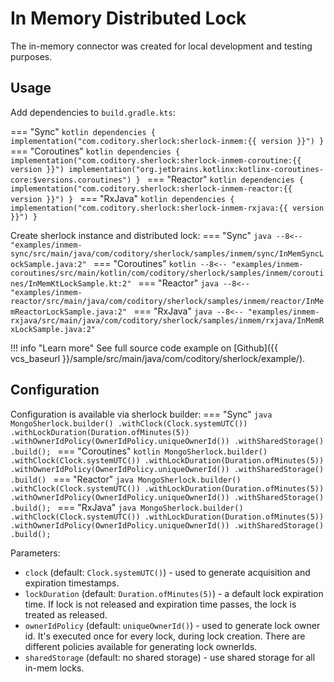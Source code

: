 # In Memory Distributed Lock

The in-memory connector was created for local development and testing purposes.

## Usage
Add dependencies to `build.gradle.kts`:

=== "Sync"
    ```kotlin
    dependencies {
        implementation("com.coditory.sherlock:sherlock-inmem:{{ version }}")
    }
    ```
=== "Coroutines"
    ```kotlin
    dependencies {
        implementation("com.coditory.sherlock:sherlock-inmem-coroutine:{{ version }}")
        implementation("org.jetbrains.kotlinx:kotlinx-coroutines-core:$versions.coroutines")
    }
    ```
=== "Reactor"
    ```kotlin
    dependencies {
        implementation("com.coditory.sherlock:sherlock-inmem-reactor:{{ version }}")
    }
    ```
=== "RxJava"
    ```kotlin
    dependencies {
        implementation("com.coditory.sherlock:sherlock-inmem-rxjava:{{ version }}")
    }
    ```

Create sherlock instance and distributed lock:
=== "Sync"
    ```java
    --8<-- "examples/inmem-sync/src/main/java/com/coditory/sherlock/samples/inmem/sync/InMemSyncLockSample.java:2"
    ```
=== "Coroutines"
    ```kotlin
    --8<-- "examples/inmem-coroutines/src/main/kotlin/com/coditory/sherlock/samples/inmem/coroutines/InMemKtLockSample.kt:2"
    ```
=== "Reactor"
    ```java
    --8<-- "examples/inmem-reactor/src/main/java/com/coditory/sherlock/samples/inmem/reactor/InMemReactorLockSample.java:2"
    ```
=== "RxJava"
    ```java
    --8<-- "examples/inmem-rxjava/src/main/java/com/coditory/sherlock/samples/inmem/rxjava/InMemRxLockSample.java:2"
    ```

!!! info "Learn more"
    See full source code example on  [Github]({{ vcs_baseurl }}/sample/src/main/java/com/coditory/sherlock/example/).

## Configuration

Configuration is available via sherlock builder:
=== "Sync"
    ```java
    MongoSherlock.builder()
        .withClock(Clock.systemUTC())
        .withLockDuration(Duration.ofMinutes(5))
        .withOwnerIdPolicy(OwnerIdPolicy.uniqueOwnerId())
        .withSharedStorage()
        .build();
    ```
=== "Coroutines"
    ```kotlin
    MongoSherlock.builder()
        .withClock(Clock.systemUTC())
        .withLockDuration(Duration.ofMinutes(5))
        .withOwnerIdPolicy(OwnerIdPolicy.uniqueOwnerId())
        .withSharedStorage()
        .build()
    ```
=== "Reactor"
    ```java
    MongoSherlock.builder()
        .withClock(Clock.systemUTC())
        .withLockDuration(Duration.ofMinutes(5))
        .withOwnerIdPolicy(OwnerIdPolicy.uniqueOwnerId())
        .withSharedStorage()
        .build();
    ```
=== "RxJava"
    ```java
    MongoSherlock.builder()
        .withClock(Clock.systemUTC())
        .withLockDuration(Duration.ofMinutes(5))
        .withOwnerIdPolicy(OwnerIdPolicy.uniqueOwnerId())
        .withSharedStorage()
        .build();
    ```

Parameters:

- `clock` (default: `Clock.systemUTC()`) - used to generate acquisition and expiration timestamps.
- `lockDuration` (default: `Duration.ofMinutes(5)`) - a default lock expiration time.
  If lock is not released and expiration time passes, the lock is treated as released.
- `ownerIdPolicy` (default: `uniqueOwnerId()`) - used to generate lock owner id. 
  It's executed once for every lock, during lock creation.
  There are different policies available for generating lock ownerIds.
- `sharedStorage` (default: no shared storage) - use shared storage for all in-mem locks.